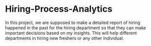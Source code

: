 # Hiring-Process-Analytics
In this project, we are supposed to make a detailed report of hiring happened in the past for the hiring department so that they can make important decisions based on my insights. This will help different departments in hiring new freshers or any other individual.
